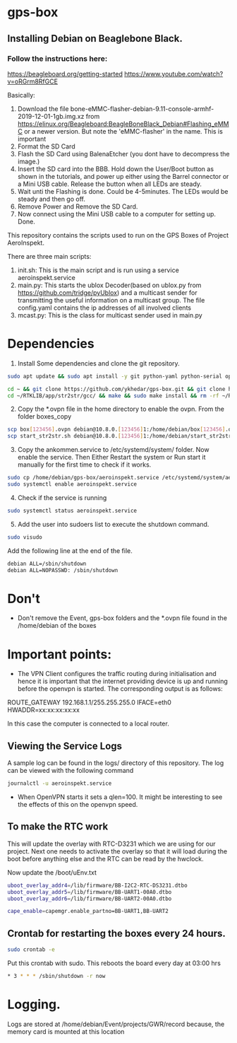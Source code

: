 # gps-box
## Installing Debian on Beaglebone Black.
### Follow the instructions here:
https://beagleboard.org/getting-started
https://www.youtube.com/watch?v=oRGrm8RfGCE

Basically:
1. Download the file bone-eMMC-flasher-debian-9.11-console-armhf-2019-12-01-1gb.img.xz from
https://elinux.org/Beagleboard:BeagleBoneBlack_Debian#Flashing_eMMC
or a newer version. But note the 'eMMC-flasher' in the name. This is important
2. Format the SD Card
3. Flash the SD Card using BalenaEtcher (you dont have to decompress the image.)
4. Insert the SD card into the BBB. Hold down the User/Boot button as shown in the tutorials, and power up 
   either using the Barrel connector or a Mini USB cable. Release the button when all LEDs are steady.
5. Wait unti the Flashing is done. Could be 4-5minutes. The LEDs would be steady and then go off. 
6. Remove Power and Remove the SD Card.
7. Now connect using the Mini USB cable to a computer for setting up. Done.

 
This repository contains the scripts used to run 
on the GPS Boxes of Project AeroInspekt.

There are three main scripts:
1. init.sh: This is the main script and is run using a service aeroinspekt.service
2. main.py: This starts the ublox Decoder(based on ublox.py from https://github.com/tridge/pyUblox)
   and a multicast sender for transmitting the useful information on a multicast group. The 
   file config.yaml contains the ip addresses of all involved clients
3. mcast.py: This is the class for multicast sender used in main.py 
   
# Dependencies
1. Install Some dependencies and clone the git repository.
```bash
sudo apt update && sudo apt install -y git python-yaml python-serial openvpn usbutils usb-modeswitch libusb-1.0 build-essential && sudo apt upgrade bb-cape-overlays && rm -rf /var/lib/apt/lists/*

cd ~ && git clone https://github.com/ykhedar/gps-box.git && git clone https://github.com/rtklibexplorer/RTKLIB.git &&
cd ~/RTKLIB/app/str2str/gcc/ && make && sudo make install && rm -rf ~/RTKLIB
```

2. Copy the *.ovpn file in the home directory to enable the ovpn. From the folder boxes_copy

```bash
scp box[123456].ovpn debian@10.8.0.[123456]1:/home/debian/box[123456].ovpn
scp start_str2str.sh debian@10.8.0.[123456]1:/home/debian/start_str2str.sh
```

3. Copy the ankommen.service to /etc/systemd/system/ folder. Now enable the service. Then Either Restart the system or
   Run start it manually for the first time to check if it works.
```bash
sudo cp /home/debian/gps-box/aeroinspekt.service /etc/systemd/system/aeroinspekt.service
sudo systemctl enable aeroinspekt.service
```

4. Check if the service is running
```bash
sudo systemctl status aeroinspekt.service
```

5. Add the user into sudoers list to execute the shutdown command.

```bash
sudo visudo
```

Add the following line at the end of the file.

```bash
debian ALL=/sbin/shutdown
debian ALL=NOPASSWD: /sbin/shutdown
```


# Don't
- Don't remove the Event, gps-box folders and the *.ovpn file found in the /home/debian of the boxes


# Important points:
- The VPN Client configures the traffic routing during initialisation and hence it is
important that the internet providing device is up and running before the openvpn is 
started. 
The corresponding output is as follows: 

ROUTE_GATEWAY 192.168.1.1/255.255.255.0 IFACE=eth0 HWADDR=xx:xx:xx:xx:xx

In this case the computer is connected to a local router.

## Viewing the Service Logs

A sample log can be found in the logs/ directory of this repository.
The log can be viewed with the following command
 
 ```bash
 journalctl -u aeroinspekt.service
 ```
 
- When OpenVPN starts it sets a qlen=100. It might be interesting to see the effects of
this on the openvpn speed.

## To make the RTC work
This will update the overlay with RTC-D3231 which we are using for our project. Next one needs to 
activate the overlay so that it will load during the boot before anything else and the RTC can be read by 
the hwclock.

Now update the /boot/uEnv.txt

```bash
uboot_overlay_addr4=/lib/firmware/BB-I2C2-RTC-DS3231.dtbo
uboot_overlay_addr5=/lib/firmware/BB-UART1-00A0.dtbo
uboot_overlay_addr6=/lib/firmware/BB-UART2-00A0.dtbo

cape_enable=capemgr.enable_partno=BB-UART1,BB-UART2
```

## Crontab for restarting the boxes every 24 hours.

```bash
sudo crontab -e
```
Put this crontab with sudo. This reboots the board every day at 03:00 hrs
```bash
* 3 * * * /sbin/shutdown -r now
```


# Logging.
Logs are stored at /home/debian/Event/projects/GWR/record because, the memory card is mounted at this location
